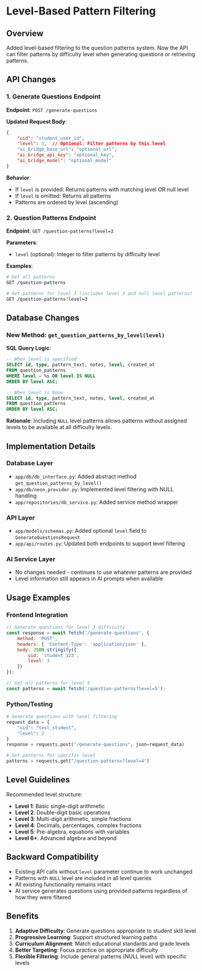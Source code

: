 # Level-Based Pattern Filtering

## Overview

Added level-based filtering to the question patterns system. Now the API can filter patterns by difficulty level when generating questions or retrieving patterns.

## API Changes

### 1. Generate Questions Endpoint

**Endpoint**: `POST /generate-questions`

**Updated Request Body**:
```json
{
    "uid": "student_user_id",
    "level": 3,  // Optional: Filter patterns by this level
    "ai_bridge_base_url": "optional_url",
    "ai_bridge_api_key": "optional_key", 
    "ai_bridge_model": "optional_model"
}
```

**Behavior**:
- If `level` is provided: Returns patterns with matching level OR null level
- If `level` is omitted: Returns all patterns
- Patterns are ordered by level (ascending)

### 2. Question Patterns Endpoint

**Endpoint**: `GET /question-patterns?level=3`

**Parameters**:
- `level` (optional): Integer to filter patterns by difficulty level

**Examples**:
```bash
# Get all patterns
GET /question-patterns

# Get patterns for level 3 (includes level 3 and null level patterns)
GET /question-patterns?level=3
```

## Database Changes

### New Method: `get_question_patterns_by_level(level)`

**SQL Query Logic**:
```sql
-- When level is specified
SELECT id, type, pattern_text, notes, level, created_at
FROM question_patterns
WHERE level = %s OR level IS NULL
ORDER BY level ASC;

-- When level is None
SELECT id, type, pattern_text, notes, level, created_at
FROM question_patterns
ORDER BY level ASC;
```

**Rationale**: Including `NULL` level patterns allows patterns without assigned levels to be available at all difficulty levels.

## Implementation Details

### Database Layer
- `app/db/db_interface.py`: Added abstract method `get_question_patterns_by_level()`
- `app/db/neon_provider.py`: Implemented level filtering with NULL handling
- `app/repositories/db_service.py`: Added service method wrapper

### API Layer
- `app/models/schemas.py`: Added optional `level` field to `GenerateQuestionsRequest`
- `app/api/routes.py`: Updated both endpoints to support level filtering

### AI Service Layer
- No changes needed - continues to use whatever patterns are provided
- Level information still appears in AI prompts when available

## Usage Examples

### Frontend Integration

```javascript
// Generate questions for level 3 difficulty
const response = await fetch('/generate-questions', {
    method: 'POST',
    headers: { 'Content-Type': 'application/json' },
    body: JSON.stringify({
        uid: 'student_123',
        level: 3
    })
});

// Get all patterns for level 5
const patterns = await fetch('/question-patterns?level=5');
```

### Python/Testing

```python
# Generate questions with level filtering
request_data = {
    "uid": "test_student",
    "level": 2
}
response = requests.post("/generate-questions", json=request_data)

# Get patterns for specific level
patterns = requests.get("/question-patterns?level=4")
```

## Level Guidelines

Recommended level structure:
- **Level 1**: Basic single-digit arithmetic
- **Level 2**: Double-digit basic operations
- **Level 3**: Multi-digit arithmetic, simple fractions
- **Level 4**: Decimals, percentages, complex fractions
- **Level 5**: Pre-algebra, equations with variables
- **Level 6+**: Advanced algebra and beyond

## Backward Compatibility

- Existing API calls without `level` parameter continue to work unchanged
- Patterns with `NULL` level are included in all level queries
- All existing functionality remains intact
- AI service generates questions using provided patterns regardless of how they were filtered

## Benefits

1. **Adaptive Difficulty**: Generate questions appropriate to student skill level
2. **Progressive Learning**: Support structured learning paths
3. **Curriculum Alignment**: Match educational standards and grade levels
4. **Better Targeting**: Focus practice on appropriate difficulty
5. **Flexible Filtering**: Include general patterns (NULL level) with specific levels
